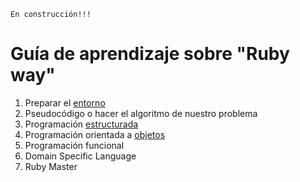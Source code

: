 
```
En construcción!!!
```

# Guía de aprendizaje sobre "Ruby way"

1. Preparar el [entorno](entorno.md)
1. Pseudocódigo o hacer el algoritmo de nuestro problema
1. Programación [estructurada](estructurada/README.md)
1. Programación orientada a [objetos](objetos/README.md)
1. Programación funcional
1. Domain Specific Language
1. Ruby Master
